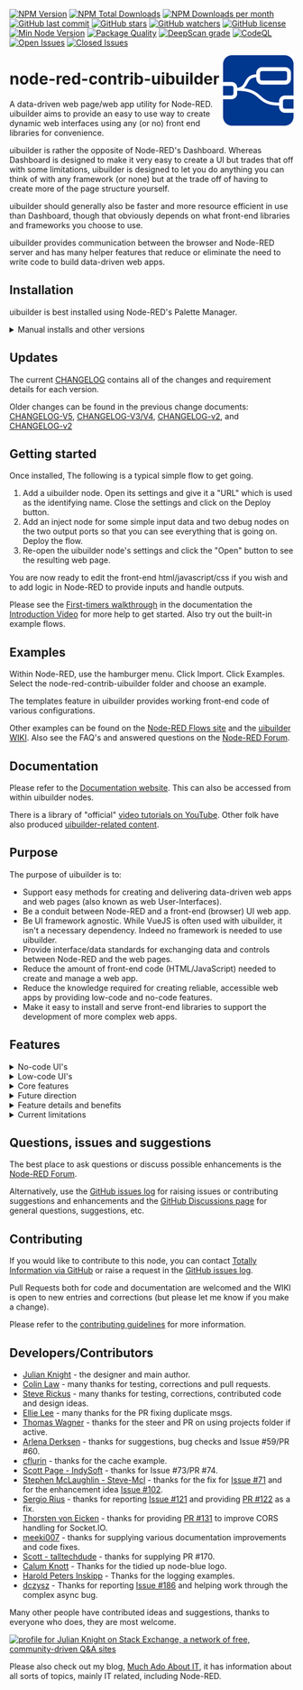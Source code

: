 [![NPM Version](https://img.shields.io/npm/v/node-red-contrib-uibuilder.svg)](https://www.npmjs.com/package/node-red-contrib-uibuilder)
[![NPM Total Downloads](https://img.shields.io/npm/dt/node-red-contrib-uibuilder.svg)](https://www.npmjs.com/package/node-red-contrib-uibuilder)
[![NPM Downloads per month](https://img.shields.io/npm/dm/node-red-contrib-uibuilder.svg)](https://www.npmjs.com/package/node-red-contrib-uibuilder)
[![GitHub last commit](https://img.shields.io/github/last-commit/totallyinformation/node-red-contrib-uibuilder.svg)](https://github.com/TotallyInformation/node-red-contrib-uibuilder)
[![GitHub stars](https://img.shields.io/github/stars/TotallyInformation/node-red-contrib-uibuilder.svg)](https://github.com/TotallyInformation/node-red-contrib-uibuilder/watchers)
[![GitHub watchers](https://img.shields.io/github/watchers/TotallyInformation/node-red-contrib-uibuilder.svg)](https://github.com/TotallyInformation/node-red-contrib-uibuilder/stargazers)
[![GitHub license](https://img.shields.io/github/license/TotallyInformation/node-red-contrib-uibuilder.svg)](https://github.com/TotallyInformation/node-red-contrib-uibuilder/blob/master/LICENSE)
[![Min Node Version](https://img.shields.io/node/v/node-red-contrib-uibuilder.svg)](https://www.npmjs.com/package/node-red-contrib-uibuilder)
[![Package Quality](http://npm.packagequality.com/shield/node-red-contrib-uibuilder.png)](http://packagequality.com/#?package=node-red-contrib-uibuilder)
[![DeepScan grade](https://deepscan.io/api/teams/13157/projects/16160/branches/340901/badge/grade.svg)](https://deepscan.io/dashboard#view=project&tid=13157&pid=16160&bid=340901)
[![CodeQL](https://github.com/TotallyInformation/node-red-contrib-uibuilder/actions/workflows/codeql-analysis.yml/badge.svg)](https://github.com/TotallyInformation/node-red-contrib-uibuilder/actions/workflows/codeql-analysis.yml)
[![Open Issues](https://img.shields.io/github/issues-raw/TotallyInformation/node-red-contrib-uibuilder.svg)](https://github.com/TotallyInformation/node-red-contrib-uibuilder/issues)
[![Closed Issues](https://img.shields.io/github/issues-closed-raw/TotallyInformation/node-red-contrib-uibuilder.svg)](https://github.com/TotallyInformation/node-red-contrib-uibuilder/issues?q=is%3Aissue+is%3Aclosed)

<img class="dhide" align="right" src="docs/images/node-blue-125x125.png" title="uibuilder icon" />

# node-red-contrib-uibuilder

A data-driven web page/web app utility for Node-RED. uibuilder aims to provide an easy to use way to create dynamic web interfaces using any (or no) front end libraries for convenience.

uibuilder is rather the opposite of Node-RED's Dashboard. Whereas Dashboard is designed to make it very easy to create a UI but trades that off with some limitations, uibuilder is designed to let you do anything you can think of with any framework (or none) but at the trade off of having to create more of the page structure yourself.

uibuilder should generally also be faster and more resource efficient in use than Dashboard, though that obviously depends on what front-end libraries and frameworks you choose to use.

uibuilder provides communication between the browser and Node-RED server and has many helper features that reduce or eliminate the need to write code to build data-driven web apps.

## Installation

uibuilder is best installed using Node-RED's Palette Manager.

<details><summary>Manual installs and other versions</summary>

To install manually, from a command line on your Node-RED server:

```bash
cd ~/.node-red
npm install node-red-contrib-uibuilder
```

To install old versions:

```bash
cd ~/.node-red
npm install node-red-contrib-uibuilder@v5.1.1
```

To install development branches, please install from [GitHub](https://github.com/TotallyInformation/node-red-contrib-uibuilder):

```bash
cd ~/.node-red
npm install totallyinformation/node-red-contrib-uibuilder#branchname
```

You will need to restart Node-RED if installing manually.
</details>

## Updates

The current [CHANGELOG](https://totallyinformation.github.io/node-red-contrib-uibuilder/#/CHANGELOG.md) contains all of the changes and requirement details for each version.

Older changes can be found in the previous change documents: [CHANGELOG-V5](https://totallyinformation.github.io/node-red-contrib-uibuilder/#/archived/CHANGELOG-v5.md), [CHANGELOG-V3/V4]([/docs](https://totallyinformation.github.io/node-red-contrib-uibuilder/#/archived/)/CHANGELOG-v3-v4.md), [CHANGELOG-v2](https://totallyinformation.github.io/node-red-contrib-uibuilder/#/archived/CHANGELOG-v2.md), and [CHANGELOG-v2](https://totallyinformation.github.io/node-red-contrib-uibuilder/#/archived/CHANGELOG-v1.md)

## Getting started

Once installed, The following is a typical simple flow to get going.

1. Add a uibuilder node. Open its settings and give it a "URL" which is used as the identifying name. Close the settings and click on the Deploy button.
2. Add an inject node for some simple input data and two debug nodes on the two output ports so that you can see everything that is going on. Deploy the flow.
3. Re-open the uibuilder node's settings and click the "Open" button to see the resulting web page.

You are now ready to edit the front-end html/javascript/css if you wish and to add logic in Node-RED to provide inputs and handle outputs.

Please see the [First-timers walkthrough](https://totallyinformation.github.io/node-red-contrib-uibuilder/#/walkthrough1) in the documentation the [Introduction Video](https://www.youtube.com/watch?v=IVWR_3cx05A) for more help to get started. Also try out the built-in example flows.

## Examples

Within Node-RED, use the hamburger menu. Click Import. Click Examples. Select the node-red-contrib-uibuilder folder and choose an example.

The templates feature in uibuilder provides working front-end code of various configurations.

Other examples can be found on the [Node-RED Flows site](https://flows.nodered.org/search?term=uibuilder) and the [uibuilder WIKI](https://github.com/TotallyInformation/node-red-contrib-uibuilder/wiki). Also see the FAQ's and answered questions on the [Node-RED Forum](https://discourse.nodered.org/tag/node-red-contrib-uibuilder).

## Documentation

Please refer to the [Documentation website](https://totallyinformation.github.io/node-red-contrib-uibuilder). This can also be accessed from within uibuilder nodes.

There is a library of "official" [video tutorials on YouTube](https://www.youtube.com/playlist?list=PL9IEADRqAal3mG3RcF0cJaaxIgFh3GdRQ). Other folk have also produced [uibuilder-related content](https://www.youtube.com/results?search_query=uibuilder+node-red).

## Purpose

The purpose of uibuilder is to:

* Support easy methods for creating and delivering data-driven web apps and web pages (also known as web User-Interfaces).
* Be a conduit between Node-RED and a front-end (browser) UI web app.
* Be UI framework agnostic. While VueJS is often used with uibuilder, it isn't a necessary dependency. Indeed no framework is needed to use uibuilder.
* Provide interface/data standards for exchanging data and controls between Node-RED and the web pages.
* Reduce the amount of front-end code (HTML/JavaScript) needed to create and manage a web app.
* Reduce the knowledge required for creating reliable, accessible web apps by providing low-code and no-code features.
* Make it easy to install and serve front-end libraries to support the development of more complex web apps.

## Features

<details><summary>No-code UI's</summary>

uibuilder is still growing towards offering more no-code capabilities like Node-RED's Dashboard extension does. However, it is starting to offer these features via the "new" client available since v5. V6.1 introduced the new `uib-element` and `uib-update` nodes that offer the first usable no-code features.

`uib-element` takes in simple data and outputs configuration data. This can then be sent to the front-end via the uibuilder node. Alternatively, it can be saved and the result used in an initial load. Several simple options such as tables and lists are available in uibuilder v6.1, additional elements and structures will be made available in future versions. The uibuilder front-end client takes the configuration information and dynamically builds HTML elements and inserts them to the web page (or removes/updates as needed).

While this is not the most efficient processing approach (since updates are mostly replacing the whole element which could be quite large for things like big tables), it is very efficient from an authoring perspective. So the `uib-update` node provides a more targetted approach to updating and changing specific attributes and "slot" content for elements.

It is important to note that no front-end, 3rd-party frameworks such as VueJS or REACT are needed for this approach! Everything uses vanilla HTML, JavaScript and CSS under the skin and so is **compatible with current and future web standards**.
</details>

<details><summary>Low-code UI's</summary>

The data that `uib-element` outputs is a format that you can use in your own flows in Node-RED and even in front-end code if desired. It describes a set of HTML UI elements but does not need you to actually write HTML code. The configuration schema is very flexible and even allows you to load configuration data, HTML, scripts, and new ECMA Modules/Components from external files.

The schema and the UI creator functions built into the front-end client are specifically designed to work with current and future HTML standards in order to avoid the kinds of issues commonly encountered when using 3rd-party front-end frameworks (e.g. major version changes forcing rewrites of all of your tooling). So ES Modules, ECMA Components, and future ECMA versions should all be supported.
</details>

<details><summary>Core features</summary>

* Provides a Node-RED node to act as the focus for communications and installation of front-end packages for use in your code.
* Allows as many uibuilder node instances as you like. Each instance allows the creation of many web pages and sub-folders for easy management.
* Each uibuilder node instance provides a private 2-way communications channel between the Node-RED server (back-end) and browser (front-end) UI code.
* Provides a front-end library to do the complex parts of the communications and to help standardise interactions with the Node-RED server.
* Provides templates for front-end code to enable people to get a quick start on creating web apps.
* Allows management and serving of npm packages that provide front-end libraries, consumable easily by front-end code.
* Allows editing of front-end code (designed for small changes, use web development tools generally).
* Supports the use of standard web development workflows.
* Provides a capability to have low-code, configuration-driven (data-driven) UI's. Creating a framework for describing a UI and translating to actual code without you needing to write code.
* Provides nodes to enable zero-code translation of input data to usable and accessible web elements.
* Allows the creation of a dedicated web service to facilitate independent security.
* Provides a caching capability allowing newly joining clients to receive the latest data and configurations. Joining/leaving clients create notifications in Node-RED.
</details>

<details><summary>Future direction</summary>

The general direction of uibuilder (or associated modules) is likely to include:

* Provide more no-code and low-code UI creation and update capabilities. As of v6.1, these are now starting to be delivered.
* The ability within Node-RED to, for each uibuilder node, run npm scripts such as build processes and to manage instance-level npm packages.
* Be able to install/update/remove instance-level npm packages as can already be done for uibuilder-level packages.
* Provide a "development server" capability that auto-reloads connected clients when code changes are made.
* A UI designer allowing users without HTML/CSS/JS skills to create reasonable web apps without code.
</details>

<details><summary>Feature details and benefits</summary>

* Designed as an alternative to the Node-RED official Dashboard. Without the overheads and restrictions.
* Control everything from the Node-RED admin ui. Edit your front-end resource files, manage front-end packages. No need to access the servers command line.
* Manage startup templates. Internal templates for vanilla HTML, Svelte, VueJS (v2 & v3), and VueJS/bootstrap-vue are provided. Load templates from other repositories via _degit_. Makes it easy to share templates that provide a whole app or just deal with boilerplate.
* Have as many custom user interfaces as you want. Just 1 node is needed for each entry point. Use link nodes to send data from other parts of your flows. An entry point can be contain multiple web pages.
* Has a control interface separate to the message interface. Know when a browser tab connects or disconnects, send cached data, and more.
* Provide a stable _client id_ that identifies a specific browser profile until it is restarted. A _tabId_ is provided that identifies a specific browser tab on a client device.
* Provide information to Node-RED about the client that is sending a msg so that security and other processing can identify the client, the user, and so on.
* Can be a lot lighter in weight and more mobile friendly than the Node-RED official Dashboard.
* Use **any** front-end framework you like. Simply install via the built-in library manager.
* Use without any front-end framework if you prefer. Keep it light and simple. Try this out with the "Blank" template and the `uib-element` node.
* The included front-end libraries (`uibuilder.iife.js`, `uibuilder.esm.js`) provide connectivity to Node-RED and msg event handling along with some helper utility functions.
* Write your own HTML, CSS and JavaScript to define the perfect front-end user interface for your needs. Or define it using a JSON config description.
* Edit your custom front-end code from within the Node-RED Editor. Auto-reload your clients on changes to the code. Great for rapid development. *Note* that this is designed for quick edits, it is recommended to use your normal web development toolchain for larger edits.
* Needs almost no boilerplate in your front-end code in order to work.
* Optional index web page listing of available files.
* Two detailed admin info web pages are included to help authors understand where everything is and what is available.
* Uses Node-RED's own ExpressJS webservers by default. Switch to a custom ExpressJS server if desired. When using a custom server, pages can also include EJB server-side templating.
* Has middleware for ExpressJS (for web services) and Socket.IO (for communications, both at initial connection and per-message) so that you can add your own custom features including security.
* Can create custom API's for each uibuilder instance.
</details>

<details><summary>Current limitations</summary>

* You may need to write some of your own HTML.
* You have to know the front-end library locations for installed 3rd-party packages and edit your HTML accordingly. The `uibindex` admin API (accessible from any node's admin ui) shows you all of the root folders and what the package authors report as the main entry point for all active packages. There is now also a simplified information page for the currently viewed uibuilder node instance, this is access from a button in the configuration panel.

  Note that this is a limitation of `npm` and module authors, not of uibuilder. Unless module authors correctly identify the browser entrypoint for their libraries, uibuilder can only guess.
  
* You cannot yet compile/compress your custom front-end code (HMTL, JS, SCSS, etc.) for efficiency. *This will be added soon.*

  This will use a local package.json file that contains a "build" script. If it exists, uibuilder will expose a build button that will run the script.
</details>

## Questions, issues and suggestions

The best place to ask questions or discuss possible enhancements is the [Node-RED Forum](https://discourse.nodered.org/).

Alternatively, use the [GitHub issues log](https://github.com/TotallyInformation/node-red-contrib-uibuilder/issues) for raising issues or contributing suggestions and enhancements and the [GitHub Discussions page](https://github.com/TotallyInformation/node-red-contrib-uibuilder/discussions) for general questions, suggestions, etc.

## Contributing

If you would like to contribute to this node, you can contact [Totally Information via GitHub](https://github.com/TotallyInformation) or raise a request in the [GitHub issues log](https://github.com/TotallyInformation/node-red-contrib-uibuilder/issues).

Pull Requests both for code and documentation are welcomed and the WIKI is open to new entries and corrections (but please let me know if you make a change).

Please refer to the [contributing guidelines](https://github.com/TotallyInformation/node-red-contrib-uibuilder/blob/master/.github/CONTRIBUTING.md) for more information.

## Developers/Contributors

- [Julian Knight](https://github.com/TotallyInformation) - the designer and main author.
- [Colin Law](https://github.com/colinl) - many thanks for testing, corrections and pull requests.
- [Steve Rickus](https://github.com/shrickus) - many thanks for testing, corrections, contributed code and design ideas.
- [Ellie Lee](https://github.com/ellieejlee) - many thanks for the PR fixing duplicate msgs.
- [Thomas Wagner](https://github.com/Thomseeen) - thanks for the steer and PR on using projects folder if active.
- [Arlena Derksen](https://github.com/boisei0) - thanks for suggestions, bug checks and Issue #59/PR #60.
- [cflurin](https://discourse.nodered.org/u/cflurin) - thanks for the cache example.
- [Scott Page - IndySoft](https://github.com/scottpageindysoft) - thanks for Issue #73/PR #74.
- [Stephen McLaughlin - Steve-Mcl](https://discourse.nodered.org/u/Steve-Mcl) - thanks for the fix for [Issue #71](https://github.com/TotallyInformation/node-red-contrib-uibuilder/issues/71) and for the enhancement idea [Issue #102](https://github.com/TotallyInformation/node-red-contrib-uibuilder/issues/102).
- [Sergio Rius](https://github.com/SergioRius) - thanks for reporting [Issue #121](https://github.com/TotallyInformation/node-red-contrib-uibuilder/issues/121) and providing [PR #122](https://github.com/TotallyInformation/node-red-contrib-uibuilder/pull/122) as a fix.
- [Thorsten von Eicken](https://github.com/tve) - thanks for providing [PR #131](https://github.com/TotallyInformation/node-red-contrib-uibuilder/pull/131) to improve CORS handling for Socket.IO.
- [meeki007](https://github.com/meeki007) - thanks for supplying various documentation improvements and code fixes.
- [Scott - talltechdude](https://github.com/talltechdude) - thanks for supplying PR #170.
- [Calum Knott](https://github.com/calumk) - Thanks for the tidied up node-blue logo.
- [Harold Peters Inskipp](https://github.com/HaroldPetersInskipp) - Thanks for the logging examples.
- [dczysz](https://github.com/dczysz) - Thanks for reporting [Issue #186](https://github.com/TotallyInformation/node-red-contrib-uibuilder/issues/186) and helping work through the complex async bug.

Many other people have contributed ideas and suggestions, thanks to everyone who does, they are most welcome.

<a href="https://stackexchange.com/users/1375993/julian-knight"><img src="https://stackexchange.com/users/flair/1375993.png" width="208" height="58" alt="profile for Julian Knight on Stack Exchange, a network of free, community-driven Q&amp;A sites" title="profile for Julian Knight on Stack Exchange, a network of free, community-driven Q&amp;A sites" /></a>

Please also check out my blog, [Much Ado About IT](https://it.knightnet.org.uk), it has information about all sorts of topics, mainly IT related, including Node-RED.
